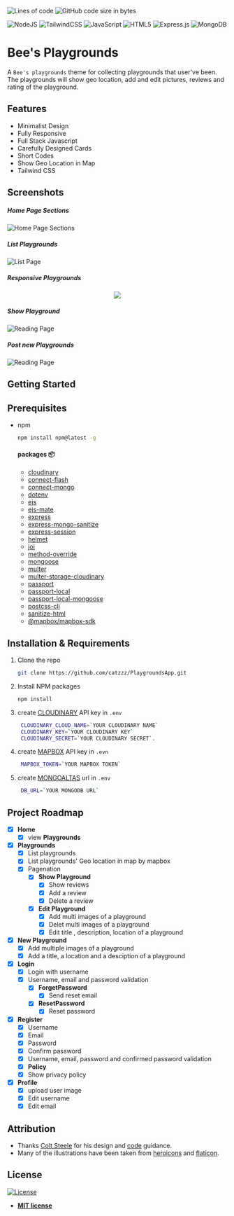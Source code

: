 ![Lines of code](https://img.shields.io/tokei/lines/github/catzzz/PlaygroundsApp)
![GitHub code size in bytes](https://img.shields.io/github/languages/code-size/catzzz/PlaygroundsApp)

![NodeJS](https://img.shields.io/badge/node.js-%2343853D.svg?style=for-the-badge&logo=node.js&logoColor=white)
![TailwindCSS](https://img.shields.io/badge/tailwindcss-%2338B2AC.svg?style=for-the-badge&logo=tailwind-css&logoColor=white)
![JavaScript](https://img.shields.io/badge/javascript-%23323330.svg?style=for-the-badge&logo=javascript&logoColor=%23F7DF1E)
![HTML5](https://img.shields.io/badge/html5-%23E34F26.svg?style=for-the-badge&logo=html5&logoColor=white)
![Express.js](https://img.shields.io/badge/express.js-%23404d59.svg?style=for-the-badge&logo=express&logoColor=%2361DAFB)
![MongoDB](https://img.shields.io/badge/MongoDB-%234ea94b.svg?style=for-the-badge&logo=mongodb&logoColor=white)
# Bee's Playgrounds

A `Bee's playgrounds` theme for collecting playgrounds that user've been. The playgrounds will show geo location, add and edit pictures, reviews and rating of the playground.


## Features

- Minimalist Design
- Fully Responsive
- Full Stack Javascript
- Carefully Designed Cards
- Short Codes
- Show Geo Location in Map
- Tailwind CSS

## Screenshots


##### Home Page Sections

![Home Page Sections](/screenshots/home.png)

##### List Playgrounds

![List Page](/screenshots/playgrounds.png)

##### Responsive Playgrounds

<p align="center">
  <img src="/screenshots/responsive.png" />
</p>

##### Show Playground

![Reading Page](/screenshots/showPlaygrounds.png)


##### Post new Playgrounds

![Reading Page](/screenshots/NewPlayground.png)

<!-- GETTING STARTED -->
## Getting Started

## Prerequisites

* npm

  ```sh
  npm install npm@latest -g
  ```

  #### packages 📦
  - [cloudinary](https://www.npmjs.com/package/cloudinary)
  - [connect-flash](https://www.npmjs.com/package/connect-flash)
  - [connect-mongo](https://www.npmjs.com/package/connect-mongo)
  - [dotenv](https://www.npmjs.com/package/dotenv)
  - [ejs](https://www.npmjs.com/package/ejs)
  - [ejs-mate](https://www.npmjs.com/package/ejs-mate)
  - [express](https://www.npmjs.com/package/express)
  - [express-mongo-sanitize](express-mongo-sanitize)
  - [express-session](https://www.npmjs.com/package/express-session)
  - [helmet](https://www.npmjs.com/package/helmet)
  - [joi](https://www.npmjs.com/package/joi)
  - [method-override](https://www.npmjs.com/package/method-override)
  - [mongoose](https://www.npmjs.com/package/mongoose)
  - [multer](https://www.npmjs.com/package/multer)
  - [multer-storage-cloudinary](https://www.npmjs.com/package/multer-storage-cloudinary)
  - [passport](https://www.npmjs.com/package/passport)
  - [passport-local](https://www.npmjs.com/package/passport-local)
  - [passport-local-mongoose](https://www.npmjs.com/package/passport-local-mongoose)
  - [postcss-cli](https://www.npmjs.com/package/postcss-cli)
  - [sanitize-html](https://www.npmjs.com/package/sanitize-html)
  - [@mapbox/mapbox-sdk](https://www.npmjs.com/package/@mapbox/mapbox-sdk)

## Installation & Requirements 

1. Clone the repo
   ```sh
   git clone https://github.com/catzzz/PlaygroundsApp.git
   ```

2. Install NPM packages
   ```sh
   npm install
   ```

3. create [CLOUDINARY](https://cloudinary.com/) API key in `.env`
   ```sh
    CLOUDINARY_CLOUD_NAME=`YOUR CLOUDINARY NAME`
    CLOUDINARY_KEY=`YOUR CLOUDINARY KEY`
    CLOUDINARY_SECRET=`YOUR CLOUDINARY SECRET`.
   ```

4. create [MAPBOX](https://www.mapbox.com/) API key in `.evn`
   ```sh
    MAPBOX_TOKEN=`YOUR MAPBOX TOKEN`
   ```  

5. create [MONGOALTAS](https://www.mongodb.com/cloud/atlas) url in `.env`

   ```sh
    DB_URL=`YOUR MONGODB URL`
   ```



## Project Roadmap

- [x] **Home**
  - [x] view **Playgrounds**

- [x] **Playgrounds**
  - [x] List playgrounds
  - [x] List playgrounds' Geo location in map by mapbox
  - [x] Pagenation
    - [x] **Show Playground**
      - [x] Show reviews
      - [x] Add a review
      - [x] Delete a review
    - [x] **Edit Playground**
      - [x] Add multi images of a playground
      - [x] Delet multi images of a playground
      - [x] Edit title , description, location of a playground

- [x] **New Playground**
  - [x] Add multiple images of a playground
  - [x] Add a title, a location and a desciption of a playground

- [x] **Login**
  - [x] Login with username
  - [x] Username, email and password validation
    - [x] **ForgetPassword**
      - [x] Send reset email
    - [x] **ResetPassword**
      - [x] Reset password
- [x] **Register**
  - [x] Username
  - [x] Email
  - [x] Password
  - [x] Confirm password
  - [x] Username, email, password and confirmed password validation
  - [x]  **Policy**
    - [x] Show privacy policy

- [x] **Profile**
  - [x] upload user image
  - [x] Edit username
  - [x] Edit email

## Attribution

- Thanks [Colt Steele](https://github.com/Colt) for his design and [code](https://github.com/Colt/YelpCamp/tree/3ef5c4ca6aae9243b28167db3c3fb0665c3ea46a) guidance.
- Many of the illustrations have been taken from [heroicons](https://heroicons.com/) and [flaticon](https://www.flaticon.com/free-icon/playground_2334133).

## License
[![License](http://img.shields.io/:license-mit-blue.svg?style=flat-square)](http://badges.mit-license.org)

- **[MIT license](http://opensource.org/licenses/mit-license.php)**